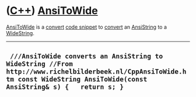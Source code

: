 # ([C++](Cpp.md)) [AnsiToWide](CppAnsiToWide.md)

[AnsiToWide](CppAnsiToWide.md) is a [convert](CppConvert.md) [code
snippet](CppCodeSnippets.md) to [convert](CppConvert.md) an
[AnsiString](CppAnsiString.md) to a [WideString](CppWideString.md).

  --------------------------------------------------------------------------------------------------------------------------------------------------------------------------------
  ` ///AnsiToWide converts an AnsiString to WideString //From http://www.richelbilderbeek.nl/CppAnsiToWide.htm const WideString AnsiToWide(const AnsiString& s) {   return s; }`
  --------------------------------------------------------------------------------------------------------------------------------------------------------------------------------
